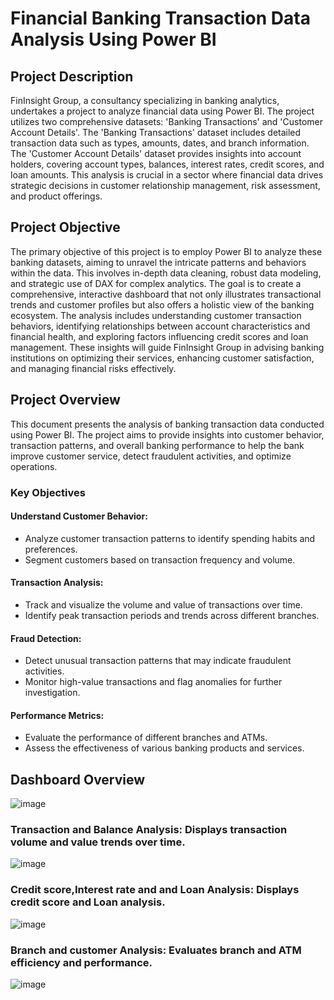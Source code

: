 # Financial Banking Transaction Data Analysis Using Power BI

## Project Description
FinInsight Group, a consultancy specializing in banking analytics, undertakes a project to analyze financial data using Power BI. The project utilizes two comprehensive datasets: 'Banking Transactions' and 'Customer Account Details'. The 'Banking Transactions' dataset includes detailed transaction data such as types, amounts, dates, and branch information. The 'Customer Account Details' dataset provides insights into account holders, covering account types, balances, interest rates, credit scores, and loan amounts. This analysis is crucial in a sector where financial data drives strategic decisions in customer relationship management, risk assessment, and product offerings.

## Project Objective
The primary objective of this project is to employ Power BI to analyze these banking datasets, aiming to unravel the intricate patterns and behaviors within the data. This involves in-depth data cleaning, robust data modeling, and strategic use of DAX for complex analytics. The goal is to create a comprehensive, interactive dashboard that not only illustrates transactional trends and customer profiles but also offers a holistic view of the banking ecosystem. The analysis includes understanding customer transaction behaviors, identifying relationships between account characteristics and financial health, and exploring factors influencing credit scores and loan management. These insights will guide FinInsight Group in advising banking institutions on optimizing their services, enhancing customer satisfaction, and managing financial risks effectively.

## Project Overview
This document presents the analysis of banking transaction data conducted using Power BI. The project aims to provide insights into customer behavior, transaction patterns, and overall banking performance to help the bank improve customer service, detect fraudulent activities, and optimize operations.



### Key Objectives
#### Understand Customer Behavior:
- Analyze customer transaction patterns to identify spending habits and preferences.
- Segment customers based on transaction frequency and volume.

#### Transaction Analysis:
- Track and visualize the volume and value of transactions over time.
- Identify peak transaction periods and trends across different branches.

#### Fraud Detection:
- Detect unusual transaction patterns that may indicate fraudulent activities.
- Monitor high-value transactions and flag anomalies for further investigation.

#### Performance Metrics:
- Evaluate the performance of different branches and ATMs.
- Assess the effectiveness of various banking products and services.



## **Dashboard Overview**
![image](https://github.com/ANDUGULA-SAI-KIRAN/PowerBI_Dashboard_on_Financial_Insights_in_Banking_Data/assets/143734802/402d3725-964a-4b84-b093-b3d4010569ad)

### **Transaction and Balance Analysis: Displays transaction volume and value trends over time.**

![image](https://github.com/ANDUGULA-SAI-KIRAN/PowerBI_Dashboard_on_Financial_Insights_in_Banking_Data/assets/143734802/ee1f115a-8177-4239-ade0-0401fc061067)

### **Credit score,Interest rate and and Loan Analysis: Displays credit score and Loan analysis.**

![image](https://github.com/ANDUGULA-SAI-KIRAN/PowerBI_Dashboard_on_Financial_Insights_in_Banking_Data/assets/143734802/6df57140-5c15-4479-9575-b993bf220b0c)

### **Branch and customer Analysis: Evaluates branch and ATM efficiency and performance.**

![image](https://github.com/ANDUGULA-SAI-KIRAN/PowerBI_Dashboard_on_Financial_Insights_in_Banking_Data/assets/143734802/01d2f76a-0a62-4188-96bf-6d5cbb40c0ae)


